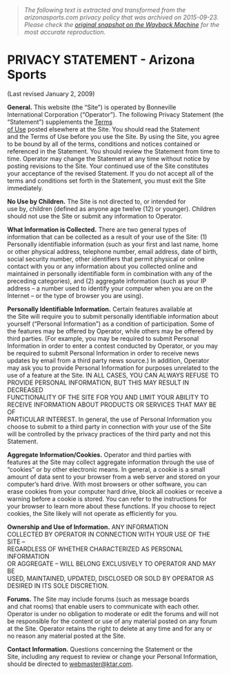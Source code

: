 > *The following text is extracted and transformed from the arizonasports.com privacy policy that was archived on 2015-09-23. Please check the [original snapshot on the Wayback Machine](https://web.archive.org/web/20150923141032id_/http%3A//arizonasports.com/2011/01/03/privacy-statement) for the most accurate reproduction.*

# PRIVACY STATEMENT - Arizona Sports

(Last revised January 2, 2009)

**General.** This website (the “Site”) is operated by Bonneville  
International Corporation (“Operator”). The following Privacy Statement (the  
“Statement”) supplements the [Terms  
of Use](https://web.archive.org/?sid=1086801&nid=159) posted elsewhere at the Site. You should read the Statement  
and the Terms of Use before you use the Site. By using the Site, you agree  
to be bound by all of the terms, conditions and notices contained or  
referenced in the Statement. You should review the Statement from time to  
time. Operator may change the Statement at any time without notice by  
posting revisions to the Site. Your continued use of the Site constitutes  
your acceptance of the revised Statement. If you do not accept all of the  
terms and conditions set forth in the Statement, you must exit the Site  
immediately.

**No Use by Children.** The Site is not directed to, or intended for  
use by, children (defined as anyone age twelve (12) or younger). Children  
should not use the Site or submit any information to Operator.

**What Information is Collected.** There are two general types of  
information that can be collected as a result of your use of the Site: (1)  
Personally identifiable information (such as your first and last name, home  
or other physical address, telephone number, email address, date of birth,  
social security number, other identifiers that permit physical or online  
contact with you or any information about you collected online and  
maintained in personally identifiable form in combination with any of the  
preceding categories), and (2) aggregate information (such as your IP  
address – a number used to identify your computer when you are on the  
Internet – or the type of browser you are using).

**Personally Identifiable Information.** Certain features available at  
the Site will require you to submit personally identifiable information about  
yourself (“Personal Information”) as a condition of participation. Some of  
the features may be offered by Operator, while others may be offered by  
third parties. (For example, you may be required to submit Personal  
Information in order to enter a contest conducted by Operator, or you may  
be required to submit Personal Information in order to receive news  
updates by email from a third party news source.) In addition, Operator  
may ask you to provide Personal Information for purposes unrelated to the  
use of a feature at the Site. IN ALL CASES, YOU CAN ALWAYS REFUSE TO  
PROVIDE PERSONAL INFORMATION, BUT THIS MAY RESULT IN DECREASED  
FUNCTIONALITY OF THE SITE FOR YOU AND LIMIT YOUR ABILITY TO  
RECEIVE INFORMATION ABOUT PRODUCTS OR SERVICES THAT MAY BE OF  
PARTICULAR INTEREST. In general, the use of Personal Information you  
choose to submit to a third party in connection with your use of the Site  
will be controlled by the privacy practices of the third party and not this  
Statement.

**Aggregate Information/Cookies.** Operator and third parties with  
features at the Site may collect aggregate information through the use of  
“cookies” or by other electronic means. In general, a cookie is a small  
amount of data sent to your browser from a web server and stored on your  
computer’s hard drive. With most browsers or other software, you can  
erase cookies from your computer hard drive, block all cookies or receive a  
warning before a cookie is stored. You can refer to the instructions for  
your browser to learn more about these functions. If you choose to reject  
cookies, the Site likely will not operate as efficiently for you.

**Ownership and Use of Information.** ANY INFORMATION  
COLLECTED BY OPERATOR IN CONNECTION WITH YOUR USE OF THE SITE –  
REGARDLESS OF WHETHER CHARACTERIZED AS PERSONAL INFORMATION  
OR AGGREGATE – WILL BELONG EXCLUSIVELY TO OPERATOR AND MAY BE  
USED, MAINTAINED, UPDATED, DISCLOSED OR SOLD BY OPERATOR AS  
DESIRED IN ITS SOLE DISCRETION.

**Forums.** The Site may include forums (such as message boards  
and chat rooms) that enable users to communicate with each other.  
Operator is under no obligation to moderate or edit the forums and will not  
be responsible for the content or use of any material posted on any forum  
at the Site. Operator retains the right to delete at any time and for any or  
no reason any material posted at the Site.

**Contact Information.** Questions concerning the Statement or the  
Site, including any request to review or change your Personal Information,  
should be directed to webmaster@ktar.com.
